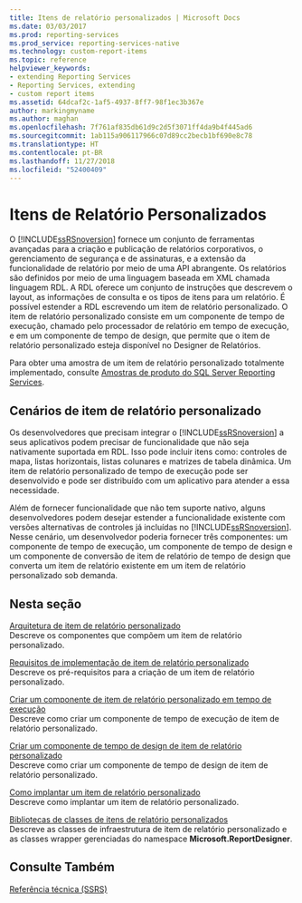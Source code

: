 ```yaml
---
title: Itens de relatório personalizados | Microsoft Docs
ms.date: 03/03/2017
ms.prod: reporting-services
ms.prod_service: reporting-services-native
ms.technology: custom-report-items
ms.topic: reference
helpviewer_keywords:
- extending Reporting Services
- Reporting Services, extending
- custom report items
ms.assetid: 64dcaf2c-1af5-4937-8ff7-98f1ec3b367e
author: markingmyname
ms.author: maghan
ms.openlocfilehash: 7f761af835db61d9c2d5f3071ff4da9b4f445ad6
ms.sourcegitcommit: 1ab115a906117966c07d89cc2becb1bf690e8c78
ms.translationtype: HT
ms.contentlocale: pt-BR
ms.lasthandoff: 11/27/2018
ms.locfileid: "52400409"
---
```

# <a name="custom-report-items"></a>Itens de Relatório Personalizados
  O [!INCLUDE[ssRSnoversion](../../includes/ssrsnoversion-md.md)] fornece um conjunto de ferramentas avançadas para a criação e publicação de relatórios corporativos, o gerenciamento de segurança e de assinaturas, e a extensão da funcionalidade de relatório por meio de uma API abrangente. Os relatórios são definidos por meio de uma linguagem baseada em XML chamada linguagem RDL. A RDL oferece um conjunto de instruções que descrevem o layout, as informações de consulta e os tipos de itens para um relatório. É possível estender a RDL escrevendo um item de relatório personalizado. O item de relatório personalizado consiste em um componente de tempo de execução, chamado pelo processador de relatório em tempo de execução, e em um componente de tempo de design, que permite que o item de relatório personalizado esteja disponível no Designer de Relatórios.  
  
 Para obter uma amostra de um item de relatório personalizado totalmente implementado, consulte [Amostras de produto do SQL Server Reporting Services](https://go.microsoft.com/fwlink/?LinkId=177889).  
  
## <a name="custom-report-item-scenarios"></a>Cenários de item de relatório personalizado  
 Os desenvolvedores que precisam integrar o [!INCLUDE[ssRSnoversion](../../includes/ssrsnoversion-md.md)] a seus aplicativos podem precisar de funcionalidade que não seja nativamente suportada em RDL. Isso pode incluir itens como: controles de mapa, listas horizontais, listas colunares e matrizes de tabela dinâmica. Um item de relatório personalizado de tempo de execução pode ser desenvolvido e pode ser distribuído com um aplicativo para atender a essa necessidade.  
  
 Além de fornecer funcionalidade que não tem suporte nativo, alguns desenvolvedores podem desejar estender a funcionalidade existente com versões alternativas de controles já incluídas no [!INCLUDE[ssRSnoversion](../../includes/ssrsnoversion-md.md)]. Nesse cenário, um desenvolvedor poderia fornecer três componentes: um componente de tempo de execução, um componente de tempo de design e um componente de conversão de item de relatório de tempo de design que converta um item de relatório existente em um item de relatório personalizado sob demanda.  
  
## <a name="in-this-section"></a>Nesta seção  
 [Arquitetura de item de relatório personalizado](../../reporting-services/custom-report-items/custom-report-item-architecture.md)  
 Descreve os componentes que compõem um item de relatório personalizado.  
  
 [Requisitos de implementação de item de relatório personalizado](../../reporting-services/custom-report-items/custom-report-item-implementation-requirements.md)  
 Descreve os pré-requisitos para a criação de um item de relatório personalizado.  
  
 [Criar um componente de item de relatório personalizado em tempo de execução](../../reporting-services/custom-report-items/creating-a-custom-report-item-run-time-component.md)  
 Descreve como criar um componente de tempo de execução de item de relatório personalizado.  
  
 [Criar um componente de tempo de design de item de relatório personalizado](../../reporting-services/custom-report-items/creating-a-custom-report-item-design-time-component.md)  
 Descreve como criar um componente de tempo de design de item de relatório personalizado.  
  
 [Como implantar um item de relatório personalizado](../../reporting-services/custom-report-items/how-to-deploy-a-custom-report-item.md)  
 Descreve como implantar um item de relatório personalizado.  
  
 [Bibliotecas de classes de itens de relatório personalizados](../../reporting-services/custom-report-items/custom-report-item-class-libraries.md)  
 Descreve as classes de infraestrutura de item de relatório personalizado e as classes wrapper gerenciadas do namespace **Microsoft.ReportDesigner**.  
  
## <a name="see-also"></a>Consulte Também  
 [Referência técnica &#40;SSRS&#41;](../../reporting-services/technical-reference-ssrs.md)  
  
  
